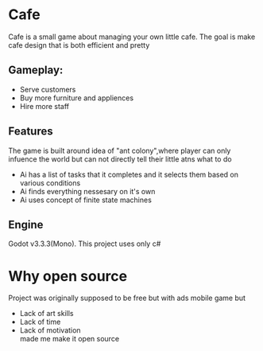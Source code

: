 # Cafe
Cafe is a small game about managing your own little cafe. The goal is make cafe design that is both efficient and pretty<br/>
## Gameplay:
 * Serve customers
 * Buy more furniture and appliences
 * Hire more staff
 ## Features
 The game is built around idea of "ant colony",where player can only infuence the world but can not directly tell their little atns what to do<br/>
  * Ai has a list of tasks that it completes and it selects them based on various conditions
  * Ai finds everything nessesary on it's own
  * Ai uses concept of finite state machines
  
  ## Engine
  Godot v3.3.3(Mono). This project uses only c#
# Why open source
Project was originally supposed to be free but with ads mobile game
but
* Lack of art skills
* Lack of time
* Lack of motivation<br/>
made me make it open source
